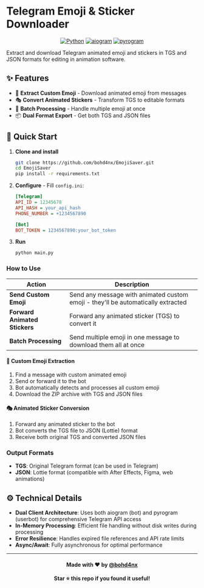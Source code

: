 # Telegram Emoji & Sticker Downloader

<div align="center">

[![Python](https://img.shields.io/badge/Python-3.12%2B-blue)](https://www.python.org/downloads/)
[![aiogram](https://img.shields.io/badge/aiogram-3.x-blue)](https://docs.aiogram.dev/)
[![pyrogram](https://img.shields.io/badge/pyrogram-2.x-blue)](https://docs.pyrogram.org/)

</div>

Extract and download Telegram animated emoji and stickers in TGS and JSON formats for editing in animation software.

## ✨ Features

- 🎯 **Extract Custom Emoji** - Download animated emoji from messages
- 🎭 **Convert Animated Stickers** - Transform TGS to editable formats
- 🔄 **Batch Processing** - Handle multiple emoji at once
- 📦 **Dual Format Export** - Get both TGS and JSON files

## 🚀 Quick Start

1. **Clone and install**
   ```bash
   git clone https://github.com/bohd4nx/EmojiSaver.git
   cd EmojiSaver
   pip install -r requirements.txt
   ```

2. **Configure** - Fill `config.ini`:
   ```ini
   [Telegram]
   API_ID = 12345678
   API_HASH = your_api_hash
   PHONE_NUMBER = +1234567890

   [Bot]
   BOT_TOKEN = 1234567890:your_bot_token
   ```

3. **Run**
   ```bash
   python main.py
   ```

### How to Use

| Action                        | Description                                                                      |
|-------------------------------|----------------------------------------------------------------------------------|
| **Send Custom Emoji**         | Send any message with animated custom emoji - they'll be automatically extracted |
| **Forward Animated Stickers** | Forward any animated sticker (TGS) to convert it                                 |
| **Batch Processing**          | Send multiple emoji in one message to download them all at once                  |

#### 📱 Custom Emoji Extraction

1. Find a message with custom animated emoji
2. Send or forward it to the bot
3. Bot automatically detects and processes all custom emoji
4. Download the ZIP archive with TGS and JSON files

#### 🎭 Animated Sticker Conversion

1. Forward any animated sticker to the bot
2. Bot converts the TGS file to JSON (Lottie) format
3. Receive both original TGS and converted JSON files

### Output Formats

- **TGS**: Original Telegram format (can be used in Telegram)
- **JSON**: Lottie format (compatible with After Effects, Figma, web animations)

## ⚙️ Technical Details

- **Dual Client Architecture**: Uses both aiogram (bot) and pyrogram (userbot) for comprehensive Telegram API access
- **In-Memory Processing**: Efficient file handling without disk writes during processing
- **Error Resilience**: Handles expired file references and API rate limits
- **Async/Await**: Fully asynchronous for optimal performance

---

<div align="center">

#### Made with ❤️ by [@bohd4nx](https://t.me/bohd4nx)

**Star ⭐ this repo if you found it useful!**

</div>
